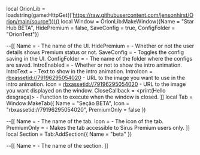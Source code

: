 local OrionLib = loadstring(game:HttpGet(('https://raw.githubusercontent.com/jensonhirst/Orion/main/source')))()
local Window = OrionLib:MakeWindow({Name = "Star Hub BETA", HidePremium = false, SaveConfig = true, ConfigFolder = "OrionTest"})

--[[
Name = <Star Hub Beta> - The name of the UI.
HidePremium = <bool> - Whether or not the user details shows Premium status or not.
SaveConfig = <bool> - Toggles the config saving in the UI.
ConfigFolder = <string> - The name of the folder where the configs are saved.
IntroEnabled = <true> - Whether or not to show the intro animation.
IntroText = <O pior script kkj> - Text to show in the intro animation.
IntroIcon = <rbxassetid://79196295054020> - URL to the image you want to use in the intro animation.
Icon = <rbxassetid://79196295054020> - URL to the image you want displayed on the window.
CloseCallback = <print(Hello desgraça)> - Function to execute when the window is closed.
]]
local Tab = Window:MakeTab({
	Name = "Seção BETA",
	Icon = "rbxassetid://79196295054020",
	PremiumOnly = false
})

--[[
Name = <string> - The name of the tab.
Icon = <string> - The icon of the tab.
PremiumOnly = <bool> - Makes the tab accessible to Sirus Premium users only.
]]
local Section = Tab:AddSection({
	Name = "beta"
})

--[[
Name = <string> - The name of the section.
]]
